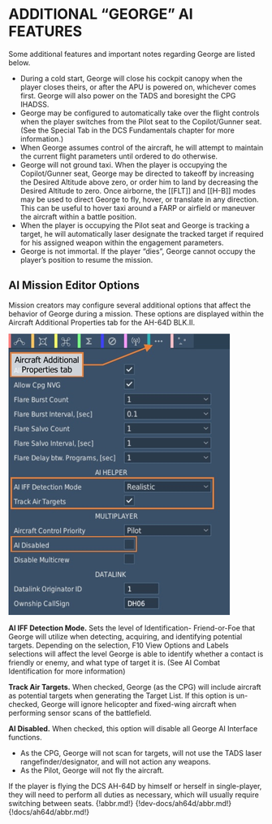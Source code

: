 
# ADDITIONAL “GEORGE” AI FEATURES

Some additional features and important notes regarding George are listed below.

- During a cold start, George will close his cockpit canopy when the player closes theirs, or after the APU is
     powered on, whichever comes first. George will also power on the TADS and boresight the CPG IHADSS.
- George may be configured to automatically take over the flight controls when the player switches from the
     Pilot seat to the Copilot/Gunner seat. (See the Special Tab in the DCS Fundamentals chapter for more
     information.)
- When George assumes control of the aircraft, he will attempt to maintain the current flight parameters until
     ordered to do otherwise.
- George will not ground taxi. When the player is occupying the Copilot/Gunner seat, George may be directed
     to takeoff by increasing the Desired Altitude above zero, or order him to land by decreasing the Desired
     Altitude to zero. Once airborne, the [[FLT]] and [[H-B]] modes may be used to direct George to fly, hover, or
     translate in any direction. This can be useful to hover taxi around a FARP or airfield or maneuver the aircraft
     within a battle position.
- When the player is occupying the Pilot seat and George is tracking a target, he will automatically laser
     designate the tracked target if required for his assigned weapon within the engagement parameters.
- George is not immortal. If the player “dies”, George cannot occupy the player’s position to resume the
     mission.



## AI Mission Editor Options

Mission creators may configure several additional options that affect the behavior of George during a mission.
These options are displayed within the Aircraft Additional Properties tab for the AH-64D BLK.II.

![](img/img-549-1-screen.jpg)

**AI IFF Detection Mode.** Sets the level of Identification-
Friend-or-Foe that George will utilize when detecting,
acquiring, and identifying potential targets. Depending on
the selection, F10 View Options and Labels selections will
affect the level George is able to identify whether a contact
is friendly or enemy, and what type of target it is. (See AI
Combat Identification for more information)

**Track Air Targets.** When checked, George (as the CPG) will
include aircraft as potential targets when generating the
Target List. If this option is un-checked, George will ignore
helicopter and fixed-wing aircraft when performing sensor
scans of the battlefield.

**AI Disabled.** When checked, this option will disable all
George AI Interface functions.

- As the CPG, George will not scan for targets, will not
     use the TADS laser rangefinder/designator, and will not
     action any weapons.
- As the Pilot, George will not fly the aircraft.

If the player is flying the DCS AH-64D by himself or herself
in single-player, they will need to perform all duties as
necessary, which will usually require switching between seats.
{!abbr.md!}
{!dev-docs/ah64d/abbr.md!}
{!docs/ah64d/abbr.md!}
